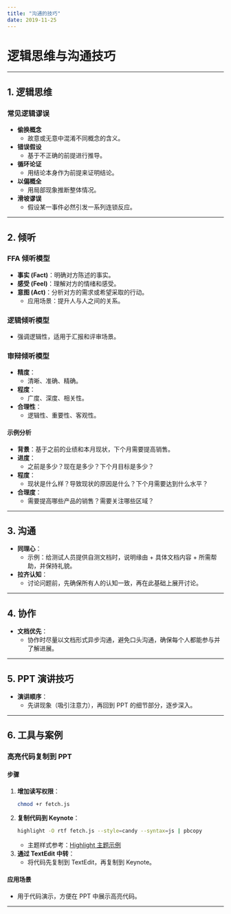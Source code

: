 ```yaml
---
title: "沟通的技巧"
date: 2019-11-25
---
```


# 逻辑思维与沟通技巧

---

## **1. 逻辑思维**

### **常见逻辑谬误**
- **偷换概念**  
  - 故意或无意中混淆不同概念的含义。
- **错误假设**  
  - 基于不正确的前提进行推导。
- **循环论证**  
  - 用结论本身作为前提来证明结论。
- **以偏概全**  
  - 用局部现象推断整体情况。
- **滑坡谬误**  
  - 假设某一事件必然引发一系列连锁反应。

---

## **2. 倾听**

### **FFA 倾听模型**
- **事实 (Fact)**：明确对方陈述的事实。  
- **感受 (Feel)**：理解对方的情绪和感受。  
- **意图 (Act)**：分析对方的需求或希望采取的行动。  
  - 应用场景：提升人与人之间的关系。

### **逻辑倾听模型**
- 强调逻辑性，适用于汇报和评审场景。

### **审辩倾听模型**
- **精度**：
  - 清晰、准确、精确。
- **程度**：
  - 广度、深度、相关性。
- **合理性**：
  - 逻辑性、重要性、客观性。

#### **示例分析**
- **背景**：基于之前的业绩和本月现状，下个月需要提高销售。
- **进度**：
  - 之前是多少？现在是多少？下个月目标是多少？
- **程度**：
  - 现状是什么样？导致现状的原因是什么？下个月需要达到什么水平？
- **合理度**：
  - 需要提高哪些产品的销售？需要关注哪些区域？

---

## **3. 沟通**

- **同理心**：
  - 示例：给测试人员提供自测文档时，说明缘由 + 具体文档内容 + 所需帮助，并保持礼貌。
- **拉齐认知**：
  - 讨论问题前，先确保所有人的认知一致，再在此基础上展开讨论。

---

## **4. 协作**

- **文档优先**：
  - 协作时尽量以文档形式异步沟通，避免口头沟通，确保每个人都能参与并了解进展。

---

## **5. PPT 演讲技巧**

- **演讲顺序**：
  - 先讲现象（吸引注意力），再回到 PPT 的细节部分，逐步深入。

---

## **6. 工具与案例**

### **高亮代码复制到 PPT**

#### **步骤**
1. **增加读写权限**：
   ```bash
   chmod +r fetch.js
   ```
2. **复制代码到 Keynote**：
   ```bash
   highlight -O rtf fetch.js --style=candy --syntax=js | pbcopy
   ```
   - 主题样式参考：[Highlight 主题示例](http://www.andre-simon.de/doku/highlight/en/theme-samples.php)
3. **通过 TextEdit 中转**：
   - 将代码先复制到 TextEdit，再复制到 Keynote。

#### **应用场景**
- 用于代码演示，方便在 PPT 中展示高亮代码。

---
